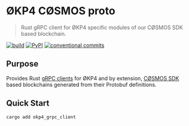 # ØKP4 CØSMOS proto

> Rust gRPC client for ØKP4 specific modules of our CØSMOS SDK based blockchain.

[![build](https://github.com/okp4/okp4-cosmos-proto/actions/workflows/build.yml/badge.svg)](https://github.com/okp4/okp4-cosmos-proto/actions/workflows/build.yml)
[![PyPI](https://img.shields.io/crates/v/okp4_grpc_client)](https://crates.io/crates/cosmos_sdk_grpc_client)
[![conventional commits](https://img.shields.io/badge/Conventional%20Commits-1.0.0-yellow.svg)](https://conventionalcommits.org)

## Purpose

Provides Rust [gRPC clients](https://docs.rs/tonic/latest/tonic/) for ØKP4 and by extension, [CØSMOS SDK](https://docs.cosmos.network) based blockchains generated from their Protobuf definitions.

## Quick Start

```sh
cargo add okp4_grpc_client
```
